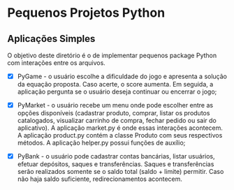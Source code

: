 # Pequenos Projetos Python

## Aplicações Simples

O objetivo deste diretório é o de implementar pequenos package Python com interações entre os arquivos.

- [X] PyGame - o usuário escolhe a dificuldade do jogo e apresenta a solução da equação proposta. Caso acerte, o score aumenta. Em seguida, a aplicação pergunta se o usuário deseja continuar ou encerrar o jogo;

- [X] PyMarket - o usuário recebe um menu onde pode escolher entre as opções disponíveis (cadastrar produto, comprar, listar os produtos catalogados, visualizar carrinho de compra, fechar pedido ou sair do aplicativo). A aplicação market.py é onde essas interações acontecem. A aplicação product.py contém a classe Produto com seus respectivos métodos. A aplicação helper.py possui funções de auxílio;

- [X] PyBank - o usuário pode cadastrar contas bancárias, listar usuários, efetuar depósitos, saques e transferências. Saques e transferências serão realizados somente se o saldo total (saldo + limite) permitir. Caso não haja saldo suficiente, redirecionamentos acontecem.
